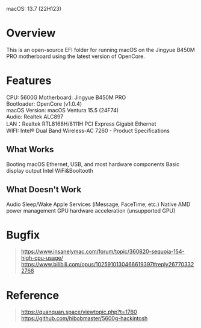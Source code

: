 

macOS: 13.7 (22H123)


# Overview
This is an open-source EFI folder for running macOS on the Jingyue B450M PRO motherboard using the latest version of OpenCore. 

# Features
CPU: 5600G
Motherboard: Jingyue B450M PRO  
Bootloader: OpenCore (v1.0.4)  
macOS Version: macOS Ventura 15.5 (24F74)  
Audio:  Realtek ALC897  
LAN：Realtek RTL8168H/8111H PCI Express Gigabit Ethernet  
WIFI: Intel® Dual Band Wireless-AC 7260 - Product Specifications   

## What Works
Booting macOS
Ethernet, USB, and most hardware components
Basic display output
Intel WiFi&Booltooth

## What Doesn't Work
Audio
Sleep/Wake
Apple Services (iMessage, FaceTime, etc.)
Native AMD power management
GPU hardware acceleration (unsupported GPU)


# Bugfix
> https://www.insanelymac.com/forum/topic/360820-sequoia-154-high-cpu-usage/
> https://www.bilibili.com/opus/1025910130466619397#reply267703322768

# Reference
> https://quanquan.space/viewtopic.php?t=1760
> https://github.com/hibobmaster/5600g-hackintosh
